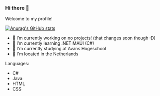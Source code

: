 ### Hi there 👋
Welcome to my profile!

<!--
- 👯 I’m looking to collaborate on ...
- 🤔 I’m looking for help with ...
- 💬 Ask me about ...
- 📫 How to reach me: ...
- 😄 Pronouns: ...
- ⚡ Fun fact: ...
-->

[![Anurag's GitHub stats](https://github-readme-stats.vercel.app/api?username=gertiemeneer&theme=transparent&show_icons=true)](https://github.com/gertiemeneer/github-readme-stats)

- 🔭 I’m currently working on no projects! (that changes soon though :D)
- 🌱 I’m currently learning .NET MAUI (C#)
- 🎩 I'm currently studying at Avans Hogeschool
- 📍 I'm located in the Netherlands

Languages:
- C#
- Java
- HTML
- CSS
